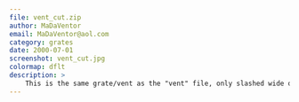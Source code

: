```yaml
---
file: vent_cut.zip
author: MaDaVentor
email: MaDaVentor@aol.com
category: grates
date: 2000-07-01
screenshot: vent_cut.jpg
colormap: dflt
description: >
    This is the same grate/vent as the "vent" file, only slashed wide open...
---
```

